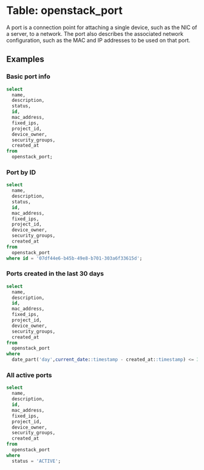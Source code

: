# Table: openstack_port

A port is a connection point for attaching a single device, such as the NIC of a server, to a network. The port also describes the associated network configuration, such as the MAC and IP addresses to be used on that port.

## Examples

### Basic port info

```sql
select
  name,
  description,
  status,
  id,
  mac_address,
  fixed_ips,
  project_id,
  device_owner,
  security_groups,
  created_at
from
  openstack_port;
```

### Port by ID

```sql
select
  name,
  description,
  status,
  id,
  mac_address,
  fixed_ips,
  project_id,
  device_owner,
  security_groups,
  created_at
from
  openstack_port
where id = '07df44e6-b45b-49e8-b701-303a6f33615d';
```

### Ports created in the last 30 days

```sql
select
  name,
  description,
  id,
  mac_address,
  fixed_ips,
  project_id,
  device_owner,
  security_groups,
  created_at
from
  openstack_port
where
  date_part('day',current_date::timestamp - created_at::timestamp) <= 30;
```

### All active ports

```sql
select
  name,
  description,
  id,
  mac_address,
  fixed_ips,
  project_id,
  device_owner,
  security_groups,
  created_at
from
  openstack_port
where
  status = 'ACTIVE';
```